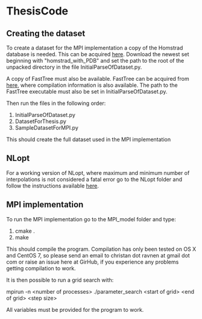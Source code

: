 # ThesisCode

## Creating the dataset
To create a dataset for the MPI implementation a copy of the Homstrad database is needed. This can be acquired [here](ftp://mizuguchilab.org/homstrad/). Download the newest set beginning with "homstrad_with_PDB" and set the path to the root of the unpacked directory in the file InitialParseOfDataset.py.

A copy of FastTree must also be available. FastTree can be acquired from [here](http://meta.microbesonline.org/fasttree/), where compilation information is also available. The path to the FastTree executable must also be set in InitialParseOfDataset.py.

Then run the files in the following order:
1. InitialParseOfDataset.py
2. DatasetForThesis.py
3. SampleDatasetForMPI.py

This should create the full dataset used in the MPI implementation

## NLopt
For a working version of NLopt, where maximum and minimum number of interpolations is not considered a fatal error go to the NLopt folder and follow the instructions available [here](http://ab-initio.mit.edu/wiki/index.php/NLopt_Installation).

## MPI implementation
To run the MPI implementation go to the MPI_model folder and type:

1. cmake .
2. make

This should compile the program. Compilation has only been tested on OS X and CentOS 7, so please send an email to christan dot ravnen at gmail dot com or raise an issue here at GirHub, if you experience any problems getting compilation to work.

It is then possible to run a grid search with:

mpirun -n \<number of processes\> ./parameter_search \<start of grid\> \<end of grid\> \<step size\>

All variables must be provided for the program to work.
